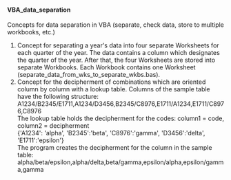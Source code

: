 <h4>VBA_data_separation</h4>
<p>Concepts for data separation in VBA (separate, check data, store to multiple workbooks, etc.)</p>
<ol>
<li>Concept for separating a year's data into four separate Worksheets for each quarter of the year. The data contains a column which designates the quarter of the year. After that, the four Worksheets are stored into separate Workbooks. Each Workbook contains one Worksheet (separate_data_from_wks_to_separate_wkbs.bas).</li>
<li>Concept for the decipherment of combinations which are oriented column by column with a lookup table. Columns of the sample table have the following structure: A1234/B2345/E1711,A1234/D3456,B2345/C8976,E1711/A1234,E1711/C8976,C8976<br>
The lookup table holds the decipherment for the codes: column1 = code, column2 = decipherment<br>
{'A1234': 'alpha', 'B2345':'beta', 'C8976':'gamma', 'D3456':'delta', 'E1711':'epsilon'}<br>
The program creates the decipherment for the column in the sample table:<br>
alpha/beta/epsilon,alpha/delta,beta/gamma,epsilon/alpha,epsilon/gamma,gamma</li>
</ol>
